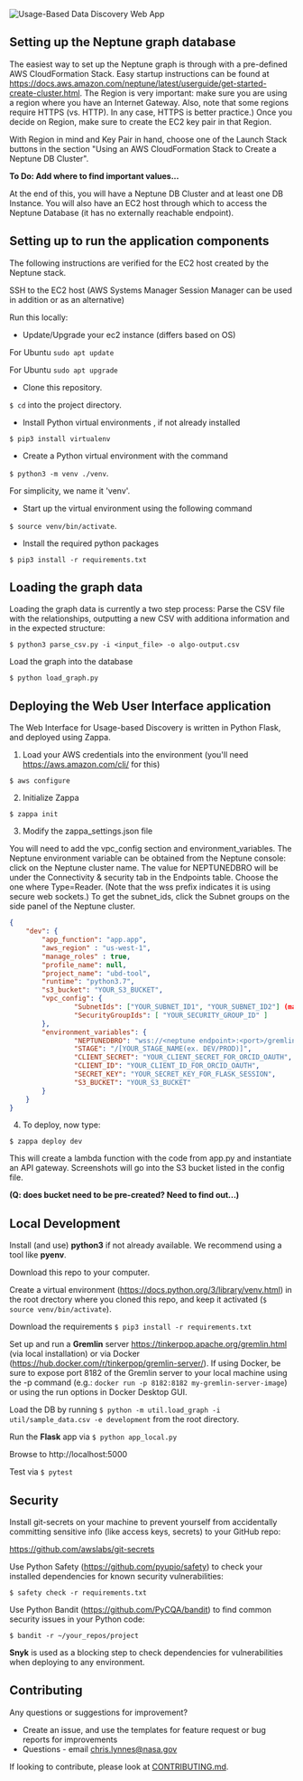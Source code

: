 ![Usage-Based Data Discovery Web App](https://github.com/ESIPFed/ubd-tool-remotedb/blob/main/static/ubd-app.png?raw=true)


## Setting up the Neptune graph database 

The easiest way to set up the Neptune graph is through with a pre-defined AWS CloudFormation Stack. Easy startup instructions 
can be found at https://docs.aws.amazon.com/neptune/latest/userguide/get-started-create-cluster.html.
The Region is very important:  make sure you are using a region where you have an Internet Gateway. 
Also, note that some regions require HTTPS (vs. HTTP). In any case, HTTPS is better practice.)
Once you decide on Region, make sure to create the EC2 key pair in that Region.

With Region in mind and Key Pair in hand, choose one of the Launch Stack buttons in the section 
"Using an AWS CloudFormation Stack to Create a Neptune DB Cluster".

__To Do:  Add where to find important values...__

At the end of this, you will have a Neptune DB Cluster and at least one DB Instance. 
You will also have an EC2 host through which to access the Neptune Database (it has no externally reachable endpoint). 

## Setting up to run the application components
The following instructions are verified for the EC2 host created by the Neptune stack.

SSH to the EC2 host (AWS Systems Manager Session Manager can be used in addition or as an alternative)

Run this locally: 
- Update/Upgrade your ec2 instance (differs based on OS)

For Ubuntu `sudo apt update`

For Ubuntu `sudo apt upgrade`

- Clone this repository. 

`$ cd` into the project directory. 

- Install Python virtual environments , if not already installed

`$ pip3 install virtualenv`

- Create a Python virtual environment with the command 

`$ python3 -m venv ./venv`. 

For simplicity, we name it 'venv'. 

- Start up the virtual environment using the following command 

`$ source venv/bin/activate`.

- Install the required python packages

`$ pip3 install -r requirements.txt`

## Loading the graph data

Loading the graph data is currently a two step process:
Parse the CSV file with the relationships, outputting a new CSV with additiona information and in the expected structure:

`$ python3 parse_csv.py -i <input_file> -o algo-output.csv`

Load the graph into the database

`$ python load_graph.py`

## Deploying the Web User Interface application

The Web Interface for Usage-based Discovery is written in Python Flask, and deployed using Zappa.

1. Load your AWS credentials into the environment (you'll need https://aws.amazon.com/cli/ for this)

`$ aws configure`

2. Initialize Zappa

`$ zappa init`

3. Modify the zappa_settings.json file

You will need to add the vpc_config section and environment_variables.
The Neptune environment variable can be obtained from the Neptune console:  click on the Neptune cluster name.
The value for NEPTUNEDBRO will be under the Connectivity & security tab in the Endpoints table. 
Choose the one where Type=Reader. (Note that the wss prefix indicates it is using secure web sockets.)
To get the subnet_ids, click the Subnet groups on the side panel of the Neptune cluster.

```json
{
    "dev": {
        "app_function": "app.app",
        "aws_region" : "us-west-1",
        "manage_roles" : true,
        "profile_name": null,
        "project_name": "ubd-tool",
        "runtime": "python3.7",
        "s3_bucket": "YOUR_S3_BUCKET",
        "vpc_config": {
                "SubnetIds": ["YOUR_SUBNET_ID1", "YOUR_SUBNET_ID2"] (make sure subnets are connected to NAT gateway),
                "SecurityGroupIds": [ "YOUR_SECURITY_GROUP_ID" ]
        },
        "environment_variables": {
                "NEPTUNEDBRO": "wss://<neptune endpoint>:<port>/gremlin", 
                "STAGE": "/[YOUR_STAGE_NAME(ex. DEV/PROD)]",
                "CLIENT_SECRET": "YOUR_CLIENT_SECRET_FOR_ORCID_OAUTH",
                "CLIENT_ID": "YOUR_CLIENT_ID_FOR_ORCID_OAUTH",
                "SECRET_KEY": "YOUR_SECRET_KEY_FOR_FLASK_SESSION",
                "S3_BUCKET": "YOUR_S3_BUCKET"
        }
    }
}
```

4. To deploy, now type:

`$ zappa deploy dev`

This will create a lambda function with the code from app.py and instantiate an API gateway. 
Screenshots will go into the S3 bucket listed in the config file.

__(Q:  does bucket need to be pre-created? Need to find out...)__

## Local Development

Install (and use) **python3** if not already available. We recommend using a tool like **pyenv**.

Download this repo to your computer.

Create a virtual environment (https://docs.python.org/3/library/venv.html) in the root drectory where you cloned this repo, and keep it activated (`$ source venv/bin/activate`).

Download the requirements `$ pip3 install -r requirements.txt`

Set up and run a **Gremlin** server https://tinkerpop.apache.org/gremlin.html (via local installation) or via Docker (https://hub.docker.com/r/tinkerpop/gremlin-server/). If using Docker, be sure to expose port 8182 of the Gremlin server to your local machine using the -p command (e.g.: `docker run -p 8182:8182 my-gremlin-server-image`) or using the run options in Docker Desktop GUI.

Load the DB by running `$ python -m util.load_graph -i util/sample_data.csv -e development` from the root directory.

Run the **Flask** app via `$ python app_local.py`

Browse to http://localhost:5000

Test via `$ pytest`

## Security

Install git-secrets on your machine to prevent yourself from accidentally committing sensitive info (like access keys, secrets) to your GitHub repo:

https://github.com/awslabs/git-secrets

Use Python Safety (https://github.com/pyupio/safety) to check your installed dependencies for known security vulnerabilities:

`$ safety check -r requirements.txt`

Use Python Bandit (https://github.com/PyCQA/bandit) to find common security issues in your Python code:

`$ bandit -r ~/your_repos/project`

**Snyk** is used as a blocking step to check dependencies for vulnerabilities when deploying to any environment.

## Contributing

Any questions or suggestions for improvement?
- Create an issue, and use the templates for feature request or bug reports for improvements
- Questions - email chris.lynnes@nasa.gov 

If looking to contribute, please look at [CONTRIBUTING.md](CONTRIBUTING.md).

